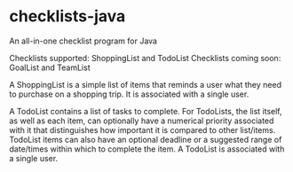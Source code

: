 # checklists-java
An all-in-one checklist program for Java

Checklists supported: ShoppingList and TodoList
Checklists coming soon: GoalList and TeamList

A ShoppingList is a simple list of items that reminds a user what they need to purchase on a shopping trip. It is associated with a single user.

A TodoList contains a list of tasks to complete. For TodoLists, the list itself, as well as each item, can optionally have a numerical priority associated with it that distinguishes how important it is compared to other list/items. TodoList items can also have an optional deadline or a suggested range of date/times within which to complete the item. A TodoList is associated with a single user. 

